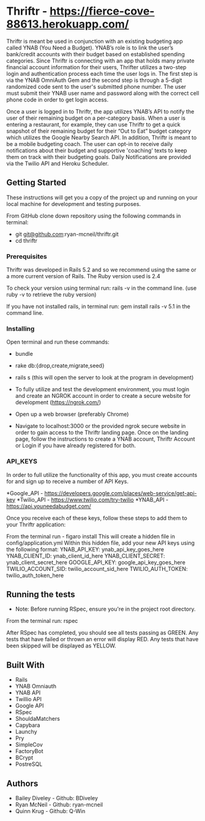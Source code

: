 # Thriftr - https://fierce-cove-88613.herokuapp.com/

Thriftr is meant be used in conjunction with an existing budgeting app called YNAB (You Need a Budget).  YNAB’s role is to link the user’s bank/credit accounts with their budget based on established spending categories.  Since Thriftr is connecting with an app that  holds many private financial account information for their users, Thrifter utilizes a two-step login and authentication process each time the user logs in.  The first step is via the YNAB OmniAuth Gem and the second step is through a 5-digit randomized code sent to the user's submitted phone number.  The user must submit their YNAB user name and password along with the correct cell phone code in order to get login access.

Once a user is logged in to Thriftr, the app utilizes YNAB’s API to notify the user of their remaining budget on a per-category basis.  When a user is entering a restaurant, for example, they can use Thriftr to get a quick snapshot of their remaining budget for their “Out to Eat” budget category which utilizes the Google Nearby Search API. In addition, Thriftr is meant to be a mobile budgeting coach.  The user can opt-in to receive daily notifications about their budget and supportive 'coaching' texts to keep them on track with their budgeting goals.  Daily Notifications are provided via the Twilio API and Heroku Scheduler.

## Getting Started

These instructions will get you a copy of the project up and running on your local machine for development and testing purposes.

From GitHub clone down repository using the following commands in terminal:
* git git@github.com:ryan-mcneil/thriftr.git
* cd thriftr

### Prerequisites

Thriftr was developed in Rails 5.2 and so we recommend using the same or a more current version of Rails.  The Ruby version used is 2.4

To check your version using terminal run: rails -v in the command line. (use ruby -v to retrieve the ruby version)

If you have not installed rails, in terminal run: gem install rails -v 5.1 in the command line.

### Installing

Open terminal and run these commands:
* bundle
* rake db:{drop,create,migrate,seed}
* rails s (this will open the server to look at the program in development)

* To fully utilize and test the development environment, you must login and create an NGROK account in order to create a secure website for development (https://ngrok.com/)

* Open up a web browser (preferably Chrome)

* Navigate to localhost:3000 or the provided ngrok secure website in order to gain access to the Thriftr landing page.  Once on the landing page, follow the instructions to create a YNAB account, Thriftr Account or Login if you have already registered for both.

### API_KEYS
In order to full utilize the functionality of this app, you must create accounts for and sign up to receive a number of API Keys.

*Google_API - https://developers.google.com/places/web-service/get-api-key
*Twilio_API - https://www.twilio.com/try-twilio
*YNAB_API - https://api.youneedabudget.com/

Once you receive each of these keys, follow these steps to add them to your Thriftr application:

From the terminal run - figaro install
This will create a hidden file in config/application.yml
Within this hidden file, add your new API keys using the following format:
YNAB_API_KEY: ynab_api_key_goes_here
YNAB_CLIENT_ID: ynab_client_id_here
YNAB_CLIENT_SECRET: ynab_client_secret_here
GOOGLE_API_KEY: google_api_key_goes_here
TWILIO_ACCOUNT_SID: twilio_account_sid_here
TWILIO_AUTH_TOKEN: twilio_auth_token_here

## Running the tests

* Note: Before running RSpec, ensure you're in the project root directory.

From the terminal run: rspec

After RSpec has completed, you should see all tests passing as GREEN.  Any tests that have failed or thrown an error will display RED.  Any tests that have been skipped will be displayed as YELLOW.

## Built With

* Rails
* YNAB Omniauth
* YNAB API
* Twillio API
* Google API
* RSpec
* ShouldaMatchers
* Capybara
* Launchy
* Pry
* SimpleCov
* FactoryBot
* BCrypt
* PostreSQL

## Authors

* Bailey Diveley - Github: BDiveley
* Ryan McNeil - Github: ryan-mcneil
* Quinn Krug - Github: Q-Win
